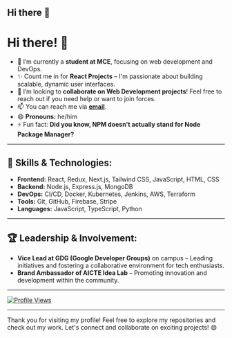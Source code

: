 ## Hi there 👋

<!--
**thedarshanpgowda/thedarshanpgowda** is a ✨ _special_ ✨ repository because its `README.md` (this file) appears on your GitHub profile.

Here are some ideas to get you started:

-->

<!--<img src = "https://github.githubassets.com/assets/profile-first-issue-dark-b8dbb02687b2.svg" />-->


# Hi there! 👋

- 🔭 I’m currently a **student at MCE**, focusing on web development and DevOps.
- ✨ Count me in for **React Projects** – I'm passionate about building scalable, dynamic user interfaces.
- 👯 I’m looking to **collaborate on Web Development projects**! Feel free to reach out if you need help or want to join forces.
- 📫 You can reach me via **[email](mailto:sdarshanpgowda2003@gmail.com)**.
- 😄 **Pronouns:** he/him
- ⚡ Fun fact: **Did you know, NPM doesn't actually stand for Node Package Manager?**

---

## 🚀 Skills & Technologies:
- **Frontend:** React, Redux, Next.js, Tailwind CSS, JavaScript, HTML, CSS
- **Backend:** Node.js, Express.js, MongoDB
- **DevOps:** CI/CD, Docker, Kubernetes, Jenkins, AWS, Terraform
- **Tools:** Git, GitHub, Firebase, Stripe
- **Languages:** JavaScript, TypeScript, Python

---

## 🏆 Leadership & Involvement:
- **Vice Lead at GDG (Google Developer Groups)** on campus – Leading initiatives and fostering a collaborative environment for tech enthusiasts.
- **Brand Ambassador of AICTE Idea Lab** – Promoting innovation and development within the community.

---

<a href="https://visitcount.itsvg.in">
  <img src="https://visitcount.itsvg.in/api?id=thedarshanpgowda&label=Profile%20Views&color=1&icon=5&pretty=true" alt="Profile Views" />
</a>

---

Thank you for visiting my profile! Feel free to explore my repositories and check out my work. Let's connect and collaborate on exciting projects! 😄
